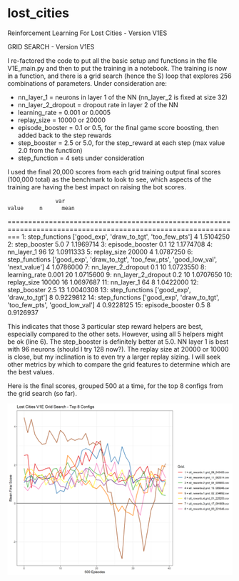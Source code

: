 # lost_cities
Reinforcement Learning For Lost Cities - Version V1ES

GRID SEARCH - Version V1ES

I re-factored the code to put all the basic setup and functions in the file V1E_main.py and then to put the training in a notebook.
The training is now in a function, and there is a grid search (hence the S) loop that explores 256 combinations of parameters.
Under consideration are:
* nn_layer_1 = neurons in layer 1 of the NN (nn_layer_2 is fixed at size 32)
* nn_layer_2_dropout = dropout rate in layer 2 of the NN
* learning_rate = 0.001 or 0.0005
* replay_size = 10000 or 20000
* episode_booster = 0.1 or 0.5, for the final game score boosting, then added back to the step rewards
* step_booster = 2.5 or 5.0, for the step_reward at each step (max value 2.0 from the function)
* step_function = 4 sets under consideration

I used the final 20,000 scores from each grid training output final scores (100,000 total) as the benchmark to look to see, which aspects of the training are having the best impact on raising the bot scores.

                   var                                                                    value     n      mean
===============================================================================================================
 1:     step_functions                               ['good_exp', 'draw_to_tgt', 'too_few_pts']     4 1.5104250
 2:       step_booster                                                                      5.0     7 1.1969714
 3:    episode_booster                                                                      0.1    12 1.1774708
 4:         nn_layer_1                                                                       96    12 1.0911333
 5:        replay_size                                                                    20000     4 1.0787250
 6:     step_functions ['good_exp', 'draw_to_tgt', 'too_few_pts', 'good_low_val', 'next_value']     4 1.0786000
 7: nn_layer_2_dropout                                                                      0.1    10 1.0723550
 8:      learning_rate                                                                    0.001    20 1.0715600
 9: nn_layer_2_dropout                                                                      0.2    10 1.0707650
10:        replay_size                                                                    10000    16 1.0697687
11:         nn_layer_1                                                                       64     8 1.0422000
12:       step_booster                                                                      2.5    13 1.0040308
13:     step_functions                                              ['good_exp', 'draw_to_tgt']     8 0.9229812
14:     step_functions               ['good_exp', 'draw_to_tgt', 'too_few_pts', 'good_low_val']     4 0.9228125
15:    episode_booster                                                                      0.5     8 0.9126937

This indicates that those 3 particular step reward helpers are best, especially compared to the other sets. However, using all 5 helpers might be ok (line 6).
The step_booster is definitely better at 5.0.  NN layer 1 is best with 96 neurons (should I try 128 now?).  The replay size at 20000 or 10000 is close, but
my inclination is to even try a larger replay sizing.  I will seek other metrics by which to compare the grid features to determine which are the best values.

Here is the final scores, grouped 500 at a time, for the top 8 configs from the grid search (so far).

![Learning Progress](top8-line-20000.png)
